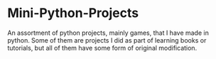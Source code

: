 # Mini-Python-Projects
An assortment of python projects, mainly games, that I have made in python. Some of them are projects I did as part of learning books or tutorials, but all of them have some form of original modification.
